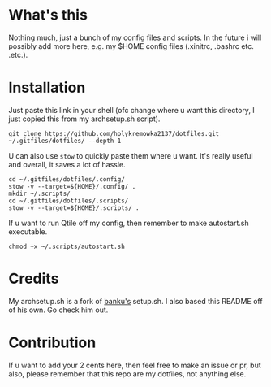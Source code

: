 # What's this
Nothing much, just a bunch of my config files and scripts. In the future i will possibly add more here, e.g. my $HOME config files (.xinitrc, .bashrc etc. .etc.).

# Installation
Just paste this link in your shell (ofc change where u want this directory, I just copied this from my archsetup.sh script).
```shell
git clone https://github.com/holykremowka2137/dotfiles.git ~/.gitfiles/dotfiles/ --depth 1
```

U can also use `stow` to quickly paste them where u want. It's really useful and overall, it saves a lot of hassle.
```shell
cd ~/.gitfiles/dotfiles/.config/
stow -v --target=${HOME}/.config/ .
mkdir ~/.scripts/
cd ~/.gitfiles/dotfiles/.scripts/
stow -v --target=${HOME}/.scripts/ .
```

If u want to run Qtile off my config, then remember to make autostart.sh executable.
```shell
chmod +x ~/.scripts/autostart.sh
```

# Credits
My archsetup.sh is a fork of [banku's](https://github.com/bankubanku) setup.sh. I also based this README off of his own. Go check him out.

# Contribution
If u want to add your 2 cents here, then feel free to make an issue or pr, but also, please remember that this repo are my dotfiles, not anything else.
